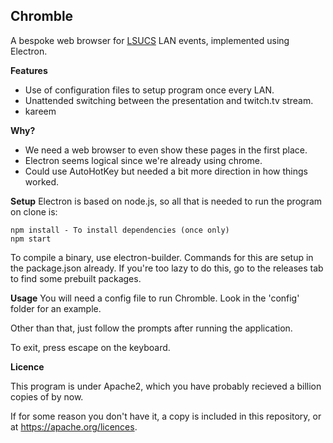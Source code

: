 Chromble
----------

A bespoke web browser for [LSUCS](https://lsucs.org.uk) LAN events, implemented
using Electron.

**Features**
- Use of configuration files to setup program once every LAN.
- Unattended switching between the presentation and twitch.tv stream.
- kareem

**Why?**
- We need a web browser to even show these pages in the first place.
- Electron seems logical since we're already using chrome.
- Could use AutoHotKey but needed a bit more direction in how things worked.

**Setup**
Electron is based on node.js, so all that is needed to run the program on 
clone is:

```
npm install - To install dependencies (once only)
npm start
```

To compile a binary, use electron-builder. Commands for this are setup in the
package.json already. If you're too lazy to do this, go to the releases tab
to find some prebuilt packages.

**Usage**
You will need a config file to run Chromble. Look in the 'config' folder
for an example.

Other than that, just follow the prompts after running the application.

To exit, press escape on the keyboard.

**Licence**

This program is under Apache2, which you have probably recieved a billion
copies of by now.

If for some reason you don't have it, a copy is included in this repository, 
or at https://apache.org/licences.




